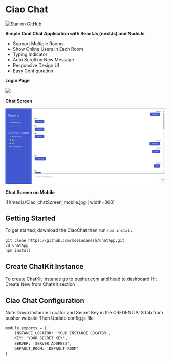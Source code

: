 # Ciao Chat
[![Star on GitHub][github-star-badge]][github-star]

[github-star-badge]: https://img.shields.io/github/stars/moeindanesh/ChatApp?style=social
[github-star]: https://github.com/moeindanesh/ChatApp/stargazers


**Simple Cool Chat Application with ReactJs (nextJs) and NodeJs**


- Support Multiple Rooms
- Show Online Users in Each Room
- Typing Indicator
- Auto Scroll on New Message
- Responsive Design UI
- Easy Configuration


**Login Page**

![](media/CiaoChat.gif)


**Chat Screen**

![](media/Ciao_chatScreen.jpg)


**Chat Screen on Mobile**

![](media/Ciao_chatScreen_mobile.jpg | width=300)

## Getting Started

To get started, download the CiaoChat then run `npm install`:

```
git clone https://github.com/moeindanesh/ChatApp.git
cd ChatApp
npm install
```

## Create ChatKit Instance

To create ChatKit instance go to [pusher.com](https://pusher.com/chatkit) and head to dashboard
Hit Create New from ChatKit section

## Ciao Chat Configuration
Note Down Instance Locator and Secret Key in the CREDENTIALS tab from pusher website
Then Update config.js file

```
module.exports = {
    INSTANCE_LOCATOR: 'YOUR INSTANCE LOCATOR',
    KEY: 'YOUR SECRET KEY',
    SERVER: 'SERVER ADDRESS',
    DEFAULT_ROOM: 'DEFAULT ROOM'
}
```



